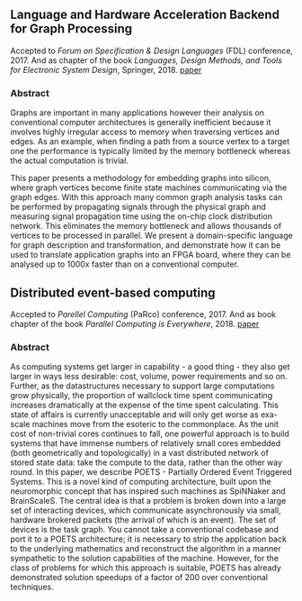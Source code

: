 ## Language and Hardware Acceleration Backend for Graph Processing

Accepted to _Forum on Specification & Design Languages_ (FDL) conference, 2017. And as chapter of the book _Languages, Design Methods, and Tools for Electronic System Design_, Springer, 2018. [paper](https://github.com/allegroCoder/my-papers/blob/master/network-analysis/graphs-on-fpga.pdf)

### Abstract

Graphs are important in many applications however
their analysis on conventional computer architectures is generally
inefficient because it involves highly irregular access to memory
when traversing vertices and edges. As an example, when finding
a path from a source vertex to a target one the performance is
typically limited by the memory bottleneck whereas the actual
computation is trivial.

This paper presents a methodology for embedding graphs
into silicon, where graph vertices become finite state machines
communicating via the graph edges. With this approach many
common graph analysis tasks can be performed by propagating
signals through the physical graph and measuring signal
propagation time using the on-chip clock distribution network.
This eliminates the memory bottleneck and allows thousands
of vertices to be processed in parallel. We present a domain-specific
language for graph description and transformation, and
demonstrate how it can be used to translate application graphs
into an FPGA board, where they can be analysed up to 1000x
faster than on a conventional computer.

## Distributed event-based computing

Accepted to _Parellel Computing_ (PaRco) conference, 2017. And as book chapter of the book _Parallel Computing is Everywhere_, 2018. [paper](https://github.com/allegroCoder/my-papers/blob/master/network-analysis/distributed-event-based-computing.pdf)

### Abstract

As computing systems get larger in capability - a good thing - they also
get larger in ways less desirable: cost, volume, power requirements and so on.
Further, as the datastructures necessary to support large computations grow
physically, the proportion of wallclock time spent communicating increases
dramatically at the expense of the time spent calculating. This state of affairs is
currently unacceptable and will only get worse as exa-scale machines move from
the esoteric to the commonplace. As the unit cost of non-trivial cores continues to
fall, one powerful approach is to build systems that have immense numbers of
relatively small cores embedded (both geometrically and topologically) in a vast
distributed network of stored state data: take the compute to the data, rather than
the other way round. In this paper, we describe POETS - Partially Ordered Event
Triggered Systems. This is a novel kind of computing architecture, built upon the
neuromorphic concept that has inspired such machines as SpiNNaker and
BrainScaleS. The central idea is that a problem is broken down into a large set
of interacting devices, which communicate asynchronously via small, hardware
brokered packets (the arrival of which is an event). The set of devices is the task
graph. You cannot take a conventional codebase and port it to a POETS
architecture; it is necessary to strip the application back to the underlying
mathematics and reconstruct the algorithm in a manner sympathetic to the solution
capabilities of the machine. However, for the class of problems for which this
approach is suitable, POETS has already demonstrated solution speedups of a
factor of 200 over conventional techniques.
